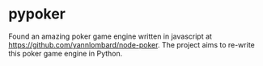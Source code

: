 pypoker
============

Found an amazing poker game engine written in javascript at https://github.com/yannlombard/node-poker. The project aims to re-write this poker game engine in Python. 
